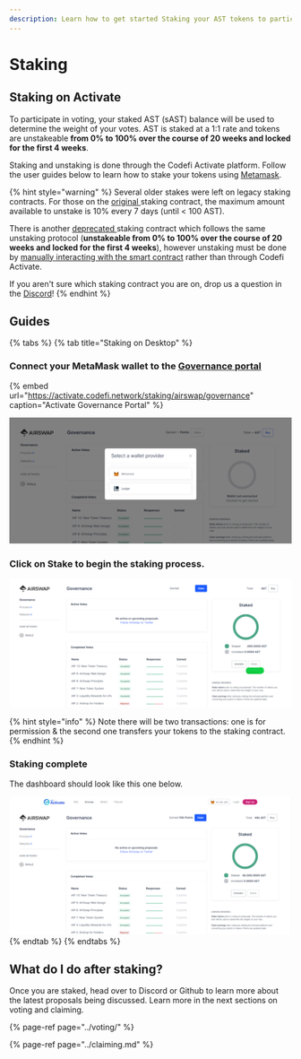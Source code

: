 ```yaml
---
description: Learn how to get started Staking your AST tokens to participate in governance
---
```


# Staking

## Staking on Activate

To participate in voting, your staked AST \(sAST\) balance will be used to determine the weight of your votes. AST is staked at a 1:1 rate and tokens are unstakeable **from 0% to 100% over the course of 20 weeks and locked for the first 4 weeks**.

Staking and unstaking is done through the Codefi Activate platform. Follow the user guides below to learn how to stake your tokens using [Metamask](https://metamask.io/).

{% hint style="warning" %}
Several older stakes were left on legacy staking contracts. For those on the [original ](https://etherscan.io/address/0xa4C5107184a88D4B324Dd10D98a11dd8037823Fe)staking contract, the maximum amount available to unstake is 10% every 7 days \(until &lt; 100 AST\). 

There is another [deprecated ](https://etherscan.io/address/0x704c5818b574358dfb5225563852639151a943ec)staking contract which follows the same unstaking protocol \(**unstakeable from 0% to 100% over the course of 20 weeks and locked for the first 4 weeks**\), however unstaking must be done by [manually interacting with the smart contract](manual-unstaking.md) rather than through Codefi Activate. 

If you aren't sure which staking contract you are on, drop us a question in the [Discord](https://chat.airswap.io)!
{% endhint %}

## Guides

{% tabs %}
{% tab title="Staking on Desktop" %}
### Connect your MetaMask wallet to the [Governance portal](https://activate.codefi.network/staking/airswap/governance)

{% embed url="https://activate.codefi.network/staking/airswap/governance" caption="Activate Governance Portal" %}

![](../../../.gitbook/assets/95263fbc76788410a762860763cc3aa47abab6d1.png)

### Click on Stake to begin the staking process.

![](../../../.gitbook/assets/86accfee5ce0af6ac6310ba1a80b39e9cc104947.png)

{% hint style="info" %}
Note there will be two transactions: one is for permission & the second one transfers your tokens to the staking contract.
{% endhint %}

### Staking complete

The dashboard should look like this one below.

![](../../../.gitbook/assets/e480f2e7f8795306a0a39bd49a772ff7e6b894df%20%281%29%20%281%29%20%281%29%20%282%29%20%284%29%20%284%29%20%283%29.png)
{% endtab %}
{% endtabs %}

## What do I do after staking?

Once you are staked, head over to Discord or Github to learn more about the latest proposals being discussed. Learn more in the next sections on voting and claiming.

{% page-ref page="../voting/" %}

{% page-ref page="../claiming.md" %}


